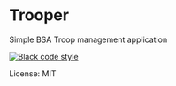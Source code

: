 # Trooper

Simple BSA Troop management application

[![Black code style](https://img.shields.io/badge/code%20style-black-000000.svg)](https://github.com/ambv/black)

License: MIT
